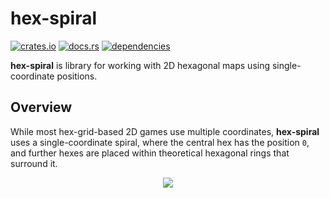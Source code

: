 # hex-spiral
[![crates.io](https://img.shields.io/crates/v/hex-spiral)](https://crates.io/crates/hex-spiral)
[![docs.rs](https://docs.rs/hex-spiral/badge.svg)](https://docs.rs/hex-spiral)
[![dependencies](https://deps.rs/repo/github/ljedrz/hex-spiral/status.svg)](https://deps.rs/repo/github/ljedrz/hex-spiral)

**hex-spiral** is library for working with 2D hexagonal maps using single-coordinate positions.

## Overview

While most hex-grid-based 2D games use multiple coordinates, **hex-spiral** uses a single-coordinate spiral,
where the central hex has the position `0`, and further hexes are placed within theoretical hexagonal rings
that surround it.

<p align="center"><img src="https://i.imgur.com/WzFffuV.png"></p>
